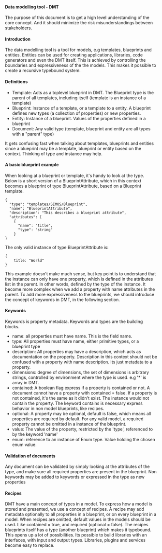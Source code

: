 #### Data modelling tool - DMT
The purpose of this document is to get a high level understanding of the core concept. And it should minimize the risk misunderstandings between stakeholders.

#### Introduction
The data modelling tool is a tool for models, e.g templates, blueprints and entities. Entities can be used for creating applications, libraries, code generators and even the DMT itself.
This is achieved by controlling the boundaries and expressiveness of the the models. This makes it possible to create a recursive typebound system.


#### Definitions

- Template: Acts as a toplevel blueprint in DMT. The Blueprint type is the parent of all templates, including itself (template is an instance of a template)
- Blueprint: Instance of a template, or a template to a entity. A blueprint defines new types (a collection of properties) or new properties.
- Entity: Instance of a blueprint. Values of the properties defined in a blueprint
- Document: Any valid type (template, blueprint and entity are all types with a "parent" type)

It gets confusing fast when talking about templates, blueprints and entities since a blueprint may be a template, blueprint or entity based on the context. Thinking of type and instance may help.


#### A basic blueprint example
When looking at a blueprint or template, it's handy to look at the type. 
Below is a short version of a BlueprintAttribute, which in this context becomes a blueprint of type BlueprintAttribute, based on a Blueprint template.
```
{
  "type": "templates/SIMOS/Blueprint",
  "name": "BlueprintAttribute",
  "description": "This describes a blueprint attribute",
  "attributes": [
    {
      "name": "title",
      "type": "string"
    }
}
``` 
The only valid instance of type BlueprintAttribute is:
```
{
    title: "World" 
}
```

This example doesn't make much sense, but key point is to understand that the instance can only have one property, which is defined in the attributes list in the parent. In other words, defined by the type of the instance.
It become more complex when we add a property with name attributes in the parent. To add more expressiveness to the blueprints, we should introduce the concept of keywords in DMT, in the following section.

#### Keywords
Keywords is property metadata. Keywords and types are the building blocks. 

- name: all properties must have name. This is the field name. 
- type: All properties must have name, either primitive types, or a blueprint type
- description: All properties may have a description, which acts as documentation on the property. Description in this context should not be confused with a property with name description. Its just metadata to a property.
- dimensions: degree of dimensions, the set of dimensions is arbitrary strings, controlled by environment where the type is used. e.g '*' is array in DMT.
- contained: A boolean flag express if a property is contained or not. A document cannot have a property with contained = false.  If a property is not contained, it's the same as it didn't exist. The instance would not contain the property. The keyword contains is necessary express behavior in non model blueprints, like recipes.
- optional: A property may be optional, default is false, which means all properties are required by default. For any valid model, a required property cannot be omitted in a instance of the blueprint.
- value: The value of the property, restricted by the 'type', referenced to by the keyword 'name'
- enum: reference to an instance of Enum type. Value holding the chosen enum value. 


#### Validation of documents
Any document can be validated by simply looking at the attributes of the type, and make sure all required properties are present in the blueprint. Non keywords may be added to keywords or expressed in the type as new properties

#### Recipes

DMT have a main concept of types in a model. To express how a model is stored and presented, we use a concept of recipes. A recipe may add metadata optionally to all properties in a blueprint, or on every blueprint in a model. When recipes are omitted, default values in the models should be used. Like contained = true, and required (optional = false). The recipes blueprints itself has a type (another blueprint) which makes it typebound. This opens up a lot of possibilities.
Its possible to build libraries with an interfaces, with input and output types. Libraries, plugins and services become easy to replace. 